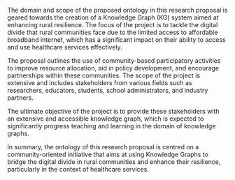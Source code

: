 The domain and scope of the proposed ontology in this research proposal is geared towards the creation of a Knowledge Graph (KG) system aimed at enhancing rural resilience. The focus of the project is to tackle the digital divide that rural communities face due to the limited access to affordable broadband internet, which has a significant impact on their ability to access and use healthcare services effectively.

The proposal outlines the use of community-based participatory activities to improve resource allocation, aid in policy development, and encourage partnerships within these communities. The scope of the project is extensive and includes stakeholders from various fields such as researchers, educators, students, school administrators, and industry partners. 

The ultimate objective of the project is to provide these stakeholders with an extensive and accessible knowledge graph, which is expected to significantly progress teaching and learning in the domain of knowledge graphs. 

In summary, the ontology of this research proposal is centred on a community-oriented initiative that aims at using Knowledge Graphs to bridge the digital divide in rural communities and enhance their resilience, particularly in the context of healthcare services.